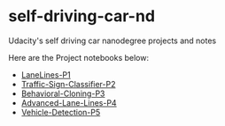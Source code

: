 # self-driving-car-nd
Udacity's self driving car nanodegree projects and notes

Here are the Project notebooks below:

* [LaneLines-P1](https://github.com/jaeoh2/self-driving-car-nd/tree/master/CarND-LaneLines-P1)
* [Traffic-Sign-Classifier-P2](https://github.com/jaeoh2/self-driving-car-nd/tree/master/CarND-Traffic-Sign-Classifier-Project-P2)
* [Behavioral-Cloning-P3](https://github.com/jaeoh2/self-driving-car-nd/tree/master/CarND-Behavioral-Cloning-P3)
* [Advanced-Lane-Lines-P4](https://github.com/jaeoh2/self-driving-car-nd/tree/master/CarND-Advanced-Lane-Lines-P4)
* [Vehicle-Detection-P5](https://github.com/jaeoh2/self-driving-car-nd/tree/master/CarND-Vehicle-Detection-P5/CarND-Vehicle-detection.ipynb)
